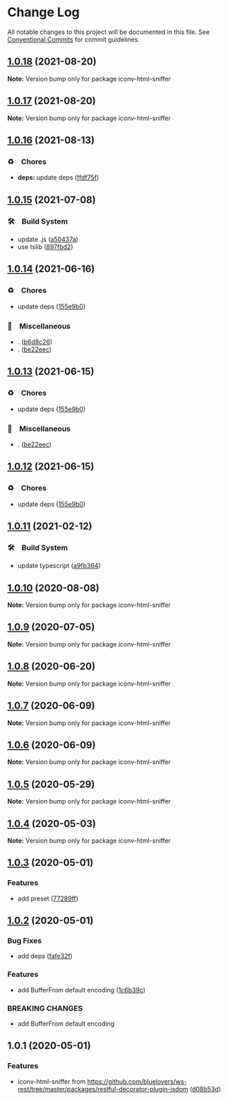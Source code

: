# Change Log

All notable changes to this project will be documented in this file.
See [Conventional Commits](https://conventionalcommits.org) for commit guidelines.

## [1.0.18](https://github.com/bluelovers/ws-iconv/compare/iconv-html-sniffer@1.0.17...iconv-html-sniffer@1.0.18) (2021-08-20)

**Note:** Version bump only for package iconv-html-sniffer





## [1.0.17](https://github.com/bluelovers/ws-iconv/compare/iconv-html-sniffer@1.0.16...iconv-html-sniffer@1.0.17) (2021-08-20)

**Note:** Version bump only for package iconv-html-sniffer





## [1.0.16](https://github.com/bluelovers/ws-iconv/compare/iconv-html-sniffer@1.0.15...iconv-html-sniffer@1.0.16) (2021-08-13)


### ♻️　Chores

* **deps:** update deps ([ffdf75f](https://github.com/bluelovers/ws-iconv/commit/ffdf75f27917b2698690436b66df040f2cc5cebc))





## [1.0.15](https://github.com/bluelovers/ws-iconv/compare/iconv-html-sniffer@1.0.14...iconv-html-sniffer@1.0.15) (2021-07-08)


### 🛠　Build System

* update .js ([a50437a](https://github.com/bluelovers/ws-iconv/commit/a50437a84acedeabe884b56978507ee04ea90d58))
* use tslib ([897fbd2](https://github.com/bluelovers/ws-iconv/commit/897fbd2808c31f284dd368759f715c450b033e5e))





## [1.0.14](https://github.com/bluelovers/ws-iconv/compare/iconv-html-sniffer@1.0.11...iconv-html-sniffer@1.0.14) (2021-06-16)


### ♻️　Chores

* update deps ([155e9b0](https://github.com/bluelovers/ws-iconv/commit/155e9b0a1aaf956c9d660dee61c59ef998b77131))


### 🔖　Miscellaneous

* . ([b6d8c26](https://github.com/bluelovers/ws-iconv/commit/b6d8c260f2ae71e650af52391117e1ba018955ff))
* . ([be22eec](https://github.com/bluelovers/ws-iconv/commit/be22eec8fe89b92477c48fe46b3e533408338ed3))





## [1.0.13](https://github.com/bluelovers/ws-iconv/compare/iconv-html-sniffer@1.0.11...iconv-html-sniffer@1.0.13) (2021-06-15)


### ♻️　Chores

* update deps ([155e9b0](https://github.com/bluelovers/ws-iconv/commit/155e9b0a1aaf956c9d660dee61c59ef998b77131))


### 🔖　Miscellaneous

* . ([be22eec](https://github.com/bluelovers/ws-iconv/commit/be22eec8fe89b92477c48fe46b3e533408338ed3))





## [1.0.12](https://github.com/bluelovers/ws-iconv/compare/iconv-html-sniffer@1.0.11...iconv-html-sniffer@1.0.12) (2021-06-15)


### ♻️　Chores

* update deps ([155e9b0](https://github.com/bluelovers/ws-iconv/commit/155e9b0a1aaf956c9d660dee61c59ef998b77131))





## [1.0.11](https://github.com/bluelovers/ws-iconv/compare/iconv-html-sniffer@1.0.10...iconv-html-sniffer@1.0.11) (2021-02-12)


### 🛠　Build System

* update typescript ([a9fb364](https://github.com/bluelovers/ws-iconv/commit/a9fb3646f3686e851056c0c14b0689098cddb5c4))





## [1.0.10](https://github.com/bluelovers/ws-iconv/compare/iconv-html-sniffer@1.0.9...iconv-html-sniffer@1.0.10) (2020-08-08)

**Note:** Version bump only for package iconv-html-sniffer





## [1.0.9](https://github.com/bluelovers/ws-iconv/compare/iconv-html-sniffer@1.0.8...iconv-html-sniffer@1.0.9) (2020-07-05)

**Note:** Version bump only for package iconv-html-sniffer





## [1.0.8](https://github.com/bluelovers/ws-iconv/compare/iconv-html-sniffer@1.0.7...iconv-html-sniffer@1.0.8) (2020-06-20)

**Note:** Version bump only for package iconv-html-sniffer





## [1.0.7](https://github.com/bluelovers/ws-iconv/compare/iconv-html-sniffer@1.0.6...iconv-html-sniffer@1.0.7) (2020-06-09)

**Note:** Version bump only for package iconv-html-sniffer





## [1.0.6](https://github.com/bluelovers/ws-iconv/compare/iconv-html-sniffer@1.0.5...iconv-html-sniffer@1.0.6) (2020-06-09)

**Note:** Version bump only for package iconv-html-sniffer





## [1.0.5](https://github.com/bluelovers/ws-iconv/compare/iconv-html-sniffer@1.0.4...iconv-html-sniffer@1.0.5) (2020-05-29)

**Note:** Version bump only for package iconv-html-sniffer





## [1.0.4](https://github.com/bluelovers/ws-iconv/compare/iconv-html-sniffer@1.0.3...iconv-html-sniffer@1.0.4) (2020-05-03)

**Note:** Version bump only for package iconv-html-sniffer





## [1.0.3](https://github.com/bluelovers/ws-iconv/compare/iconv-html-sniffer@1.0.2...iconv-html-sniffer@1.0.3) (2020-05-01)


### Features

* add preset ([77289ff](https://github.com/bluelovers/ws-iconv/commit/77289ffef57619c91fa05b55a78755d893f620e4))





## [1.0.2](https://github.com/bluelovers/ws-iconv/compare/iconv-html-sniffer@1.0.1...iconv-html-sniffer@1.0.2) (2020-05-01)


### Bug Fixes

* add deps ([fafe32f](https://github.com/bluelovers/ws-iconv/commit/fafe32f0cccc3e8246de4deb4736194d8e86f580))


### Features

* add BufferFrom default encoding ([1c6b39c](https://github.com/bluelovers/ws-iconv/commit/1c6b39cfdd27e6161bac3cf75361e6fb21122ddb))


### BREAKING CHANGES

* add BufferFrom default encoding





## 1.0.1 (2020-05-01)


### Features

* iconv-html-sniffer from https://github.com/bluelovers/ws-rest/tree/master/packages/restful-decorator-plugin-jsdom ([d08b53d](https://github.com/bluelovers/ws-iconv/commit/d08b53da46a7602f1c4239cca63ff1f7c0568462))
